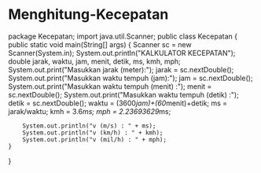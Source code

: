 # Menghitung-Kecepatan
package Kecepatan;
import java.util.Scanner;
public class Kecepatan {
    public static void main(String[] args) {
        Scanner sc = new Scanner(System.in);
        System.out.println("KALKULATOR KECEPATAN");
        double jarak, waktu, jam, menit, detik, ms, kmh, mph;
        System.out.print("Masukkan jarak (meter):");
        jarak = sc.nextDouble();
        System.out.print("Masukkan waktu tempuh (jam):");
        jam = sc.nextDouble();
        System.out.print("Masukkan waktu tempuh (menit) :");
        menit = sc.nextDouble();
        System.out.print("Masukkan waktu tempuh (detik) :");
        detik = sc.nextDouble();
        waktu = (3600*jam)+(60*menit)+detik;
        ms = jarak/waktu;
        kmh = 3.6*ms;
        mph = 2.23693629*ms;
        
        System.out.println("v (m/s) : " + ms);
        System.out.println("v (km/h) : " + kmh);
        System.out.println("v (mil/h) : " + mph);
    }
}
